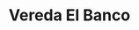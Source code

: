 ---
title: Vereda El Banco
nombre_comunidad: Vereda El Banco
municipio: Anorí
departamento: Antioquia
descripcion: >-
  Vereda con una JAC activa y presencia de varios liderazgos juveniles. En su
  mayoría, la vereda está compuesta por personas de la misma familia, Sus
  actividades económicas están basada en el café, y la minería sobre el río
  anorí. 
num_personas: 0
num_familias: 45
min_distancia_casco_urbano: 60
km_distancia_casco_urbano: 20
vias_acceso: >-
  Se puede acceder mediante carretera destapada, por lo que se aconseja llegar
  en 4*4 ya que el estado de la vía es regular y hay riesgos de derrumbe
infraestructura_comunitaria:
  - Instituciones educativas
  - Espacios deportivos
notas_infraestructura_comunitaria: ''
liderazgo_comunidad:
  - >-
    Hay una JAC activa (60 personas) conformada por comités de salud - deporte y
    trabajo.

    Presencia de liderazgos juveniles acompañados por COREDI (Corporación
    Educativa para el Desarrollo Integral). Se acostumbra la juntanza
    comunitaria
inclusion_diversidad_genero: |-
  Hay una incipiente organización de mujeres impulsada a través del programa, 
  Hay un liderazgo muy significativo de los jóvenes en la vereda.
comentarios_conectividad: Mala señal solo funciona con antena
punto_SOLE: Aula Digital en COREDI.
comentarios_punto_SOLE:
  - https://padlet.com/comunidadelbanco/lfr3yd33tropwygy
ppales_actividades_economicas_vocacion_productiva:
  - Agricultura
  - Ganadería
  - Minería
  - Avicultura
  - Piscicultura
comentarios_ppales_actividades_economicas_vocacion_productiva: ''
comunidad_sostenible_uso_suelo: null
org_con_proyeccion: []
servicios_publicos_comunidades_focalizadas: []
comunidades_focalizadas_educacion_infraestructura_educativa:
  - Insitución Educativa para básica primaria
  - Sede de COREDÍ
comunidades_focalizadas_practicas_organizativas:
  - Asambleas comunitarias
  - Espacios de esparcimiento
conectividad_minima: Regular
iniciativas_priorizadas:
  - >-
    El programa trabajó por fortalecer los medios de vida de las familias
    campesinas con la adopción y apropiación de nuevas tecnologías
  - '  en el manejo de modelos de ganadería silvopastoril sostenibles que promueva una producción sostenible ambientalmente.'
org_focalizada: []
riesgo: ''
otros_programas_USAID: []
alianzas_colaboradores: []
posibilidad_iniciativas_conjuntas_aliados_2: []
actividades_ocio: []
medios_comunicacion_narrativas_locales:
  - Anorí Stereo
num_visitas_realizadas: 4
num_diagnosticos_rurales_participativos_realizados: 1
infraestructura_salud_atencion_psicosocial: []
notas_infraestructura_salud_atencion_psicosocial: >-
  A través de la alianza HOMO - USAID - OIM, el ESE HOSPITAL SAN JUAN DE DIOS
  ofrece servicios de telemedicina para psicología, psiquiatría y fisioterapia.
num_visitas_predio: 16
url: /reportes/vereda-el-banco
layout: comunidad
download_file: /reportes/vereda-el-banco.pdf

---